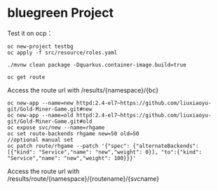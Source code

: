 # bluegreen Project

Test it on ocp：

```shell script
oc new-project testbg
oc apply -f src/resource/roles.yaml

./mvnw clean package -Dquarkus.container-image.build=true

oc get route
```

Access the route url with  /results/{namespace}/{bc}

```shell script
oc new-app --name=new httpd:2.4-el7~https://github.com/liuxiaoyu-git/Gold-Miner-Game.git#new
oc new-app --name=old httpd:2.4-el7~https://github.com/liuxiaoyu-git/Gold-Miner-Game.git#old
oc expose svc/new --name=rhgame
oc set route-backends rhgame new=50 old=50
//optional manual set
oc patch route/rhgame --patch '{"spec": {"alternateBackends": [{"kind": "Service","name": "new","weight": 0}], "to":{"kind": "Service","name": "new","weight": 100}}}'
```
Access the route url with /results/route/{namespace}/{routename}/{svcname}